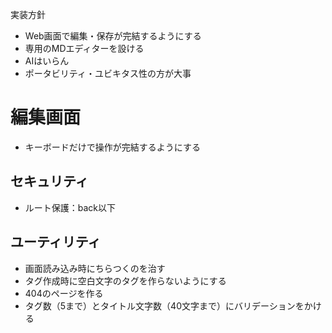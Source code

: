 実装方針
- Web画面で編集・保存が完結するようにする
- 専用のMDエディターを設ける
- AIはいらん
- ポータビリティ・ユビキタス性の方が大事


# 編集画面
- キーボードだけで操作が完結するようにする

## セキュリティ
- ルート保護：back以下

## ユーティリティ
- 画面読み込み時にちらつくのを治す
- タグ作成時に空白文字のタグを作らないようにする
- 404のページを作る
- タグ数（5まで）とタイトル文字数（40文字まで）にバリデーションをかける